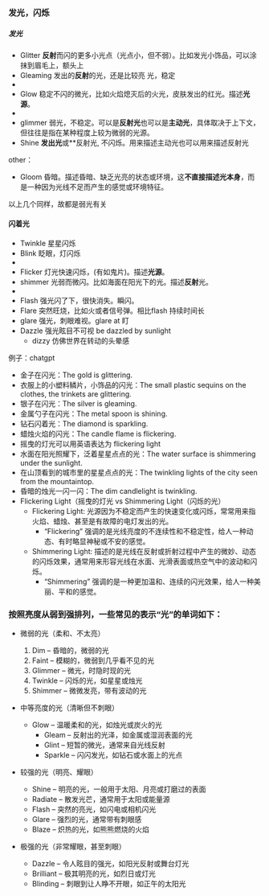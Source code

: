 ### 发光，闪烁
##### 发光
- Glitter **反射**而闪的更多小光点（光点小，但不弱）。比如发光小饰品，可以涂抹到眉毛上，额头上
- Gleaming 发出的**反射**的光，还是比较亮 光，稳定
-
- Glow 稳定不闪的微光，比如火焰熄灭后的火光，皮肤发出的红光。描述**光源**。
-
- glimmer 弱光，不稳定。可以是**反射光**也可以是**主动光**，具体取决于上下文，但往往是指在某种程度上较为微弱的光源。
- Shine **发出光**或**反射光, 不闪烁。用来描述主动光也可以用来描述反射光

other：
- Gloom 昏暗。描述昏暗、缺乏光亮的状态或环境，这**不直接描述光本身**，而是一种因为光线不足而产生的感觉或环境特征。

以上几个同样，故都是弱光有关

#### 闪着光
- Twinkle 星星闪烁
- Blink 眨眼，灯闪烁
- 
- Flicker 灯光快速闪烁，(有如鬼片)。描述**光源**。
- shimmer 光弱而微闪。比如海面在阳光下的光。描述**反射**光。
- 
- Flash 强光闪了下，很快消失。瞬闪。
- Flare 突然旺烧，比如火或者信号弹。相比flash 持续时间长
- glare 强光，刺眼难视。glare at 盯
- Dazzle 强光眩目不可视 be dazzled by sunlight
  - dizzy 仿佛世界在转动的头晕感

例子：chatgpt
- 金子在闪光：The gold is glittering.
- 衣服上的小塑料鳞片，小饰品的闪光：The small plastic sequins on the clothes, the trinkets are glittering.
- 银子在闪光：The silver is gleaming.
- 金属勺子在闪光：The metal spoon is shining.
- 钻石闪着光：The diamond is sparkling.
- 蜡烛火焰的闪光：The candle flame is flickering.
- 摇曳的灯光可以用英语表达为 flickering light
- 水面在阳光照耀下，泛着星星点点的光：The water surface is shimmering under the sunlight.
- 在山顶看到的城市里的星星点点的光：The twinkling lights of the city seen from the mountaintop.
- 昏暗的烛光一闪一闪：The dim candlelight is twinkling.
- Flickering Light（摇曳的灯光 vs Shimmering Light（闪烁的光）
  - Flickering Light: 光源因为不稳定而产生的快速变化或闪烁，常常用来指火焰、蜡烛、甚至是有故障的电灯发出的光。
    - “Flickering” 强调的是光线亮度的不连续性和不稳定性，给人一种动态、有时略显神秘或不安的感觉。
  - Shimmering Light: 描述的是光线在反射或折射过程中产生的微妙、动态的闪烁效果，通常用来形容光线在水面、光滑表面或热空气中的波动和闪烁。
    - “Shimmering” 强调的是一种更加温和、连续的闪光效果，给人一种美丽、平和的感觉。

### 按照亮度从弱到强排列，一些常见的表示“光”的单词如下：

- 微弱的光（柔和、不太亮）
	1.	Dim – 昏暗的，微弱的光
	2.	Faint – 模糊的，微弱到几乎看不见的光
	3.	Glimmer – 微光，时隐时现的光
	4.	Twinkle – 闪烁的光，如星星或烛光
	5.	Shimmer – 微微发亮，带有波动的光

- 中等亮度的光（清晰但不刺眼）
  -	Glow – 温暖柔和的光，如烛光或炭火的光
	-	Gleam – 反射出的光泽，如金属或湿润表面的光
	- Glint – 短暂的微光，通常来自光线反射
	- Sparkle – 闪闪发光，如钻石或水面上的光点

- 较强的光（明亮、耀眼）
	- Shine – 明亮的光，一般用于太阳、月亮或打磨过的表面
	- Radiate – 散发光芒，通常用于太阳或能量源
	- Flash – 突然的亮光，如闪电或相机闪光
	- Glare – 强烈的光，通常带有刺眼感
	- Blaze – 炽热的光，如熊熊燃烧的火焰

- 极强的光（非常耀眼，甚至刺眼）
	- Dazzle – 令人眩目的强光，如阳光反射或舞台灯光
	- Brilliant – 极其明亮的光，如烈日或灯光
	- Blinding – 刺眼到让人睁不开眼，如正午的太阳光
